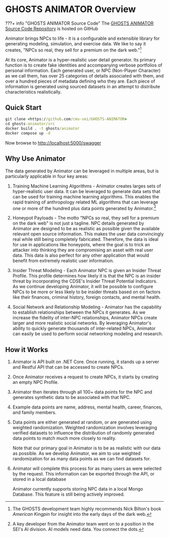 # GHOSTS ANIMATOR Overview

???+ info "GHOSTS ANIMATOR Source Code"
    The [GHOSTS ANIMATOR Source Code Repository](https://github.com/cmu-sei/GHOSTS-ANIMATOR) is hosted on GitHub

Animator brings NPCs to life - it is a configurable and extensible library for generating modeling, simulation, and exercise data. We like to say it creates, "NPCs so real, they sell for a premium on the dark web."[^1]

At its core, Animator is a hyper-realistic user detail generator. Its primary function is to create fake identities and accompanying verbose portfolios of personal information. Each generated user, or NPC (Non-Player Character) as we call them, has over 25 categories of details associated with them, and over a hundred pieces of metadata defining who they are. Each piece of information is generated using sourced datasets in an attempt to distribute characteristics realistically.

## Quick Start

```cmd
git clone <https://github.com/cmu-sei/GHOSTS-ANIMATOR>
cd ghosts-animator/src
docker build . -t ghosts/animator
docker compose up -d
```

Now browse to <http://localhost:5000/swagger>

## Why Use Animator

The data generated by Animator can be leveraged in multiple areas, but is particularly applicable in four key areas:

1. Training Machine Learning Algorithms - Animator creates larges sets of hyper-realistic user data. It can be leveraged to generate data sets that can be used for training machine learning algorithms. This enables the rapid training of anthropology related ML algorithms that can leverage one or more of the hundred plus data points generated by Animator.[^2]

2. Honeypot Payloads - The motto "NPCs so real, they sell for a premium on the dark web" is not just a tagline. NPC details generated by Animator are designed to be as realistic as possible given the available relevant open source information. This makes the user data convincingly real while still being completely fabricated. Therefore, the data is ideal for use in applications like honeypots, where the goal is to trick an attacker into thinking they are compromising an asset with real user data. This data is also perfect for any other application that would benefit from extremely realistic user information.

3. Insider Threat Modeling - Each Animator NPC is given an Insider Threat Profile. This profile determines how likely it is that the NPC is an insider threat by incorporating the CDSE's Insider Threat Potential Indicators. As we continue developing Animator, it will be possible to configure NPCs to be more or less likely to be insider threats based on on factors like their finances, criminal history, foreign contacts, and mental health.

4. Social Network and Relationship Modeling - Animator has the capability to establish relationships between the NPCs it generates. As we increase the fidelity of inter-NPC relationships, Animator NPCs create larger and more realistic social networks. By leveraging Animator's ability to quickly generate thousands of inter-related NPCs, Animator can easily be used to perform social networking modeling and research.

## How it Works

1. Animator is API built on .NET Core. Once running, it stands up a server and Restful API that can be accessed to create NPCs.
2. Once Animator receives a request to create NPCs, it starts by creating an empty NPC Profile.
3. Animator then iterates through all 100+ data points for the NPC and generates synthetic data to be associated with that NPC.
4. Example data points are name, address, mental health, career, finances, and family members.
5. Data points are either generated at random, or are generated using weighted randomization. Weighted randomization involves leveraging verified datasets to influence the distribution of randomly generated data points to match much more closely to reality.
    
    Note that our primary goal in Animator is to be as realistic with our data as possible. As we develop Animator, we aim to use weighted randomization for as many data points as we can find datasets for.

6. Animator will complete this process for as many users as were selected by the request. This information can be exported through the API, or stored in a local database
    
    Animator currently supports storing NPC data in a local Mongo Database. This feature is still being actively improved.

[^1]: The GHOSTS development team highly recommends Nick Bilton's book *American Kingpin* for insight into the early days of the dark web.
[^2]: A key developer from the Animator team went on to a position in the SEI's AI division. AI models need data. You connect the dots.

